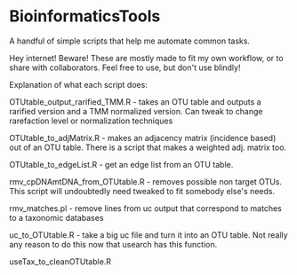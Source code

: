 # BioinformaticsTools

A handful of simple scripts that help me automate common tasks.

Hey internet! Beware! These are mostly made to fit my own workflow, or to share
with collaborators. Feel free to use, but don't use blindly!


Explanation of what each script does:

OTUtable_output_rarified_TMM.R - takes an OTU table and outputs a rarified
version and a TMM normalized version. Can tweak to change rarefaction level
or normalization techniques

OTUtable_to_adjMatrix.R - makes an adjacency matrix (incidence based) out of an
OTU table. There is a script that makes a weighted adj. matrix too.

OTUtable_to_edgeList.R - get an edge list from an OTU table.

rmv_cpDNAmtDNA_from_OTUtable.R - removes possible non target OTUs.
This script will undoubtedly need tweaked to fit somebody else's needs.

rmv_matches.pl - remove lines from uc output that correspond to matches to a
 taxonomic databases

uc_to_OTUtable.R - take a big uc file and turn it into an OTU table.
Not really any reason to do this now that usearch has this function.

useTax_to_cleanOTUtable.R
